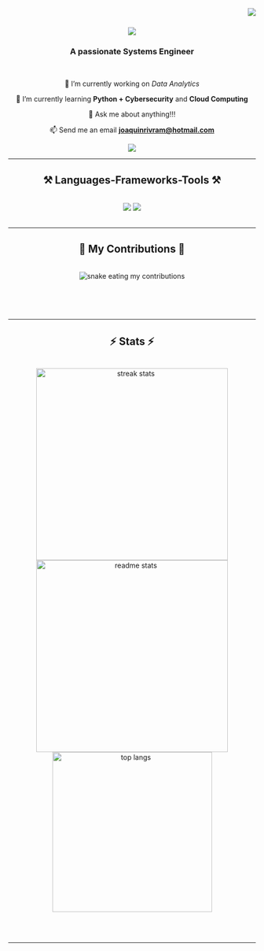 <img align="right" src="https://visitor-badge.laobi.icu/badge?page_id=joaquinrrr.joaquinrrr" />

<h1 align="center">
    <img src="https://readme-typing-svg.herokuapp.com/?font=Righteous&size=35&center=true&vCenter=true&width=500&height=70&duration=4000&lines=Hi+There!+👋;+I'm+Joaquin+Rivera!;" />
</h1>

<h3 align="center">A passionate Systems Engineer</h3>

<br/>

<div align="center">
 
 🔭 I’m currently working on *Data Analytics*
 
 🌱 I’m currently learning **Python + Cybersecurity** and **Cloud Computing**

💬 Ask me about anything!!!

📫 Send me an email **joaquinrivram@hotmail.com**


 </div>
 
<div align="center"> 
  <a href="https://www.linkedin.com/in/joaquinriveraramos/" target="_blank">
    <img src="https://img.shields.io/badge/LinkedIn-0077B5?style=for-the-badge&logo=linkedin&logoColor=white" target="_blank" />
  </a>
</div>

 <hr/>
 
<h2 align="center">⚒️ Languages-Frameworks-Tools ⚒️</h2>
<br/>
<div align="center">
    <img src="https://skillicons.dev/icons?i=bootstrap,html,css,vscode,github,figma,git,azure" />
    <img src="https://skillicons.dev/icons?i=nodejs,python,javascript,mongodb,mysql,sqlite" /><br>
</div>

<br/>
<hr/>

<div align="center">
  <h2>🐍 My Contributions 🐍</h2>
  <br>
  <img alt="snake eating my contributions" src="https://raw.githubusercontent.com/joaquinrrr/joaquinrrr/output/github-contribution-grid-snake.svg" />
  
  <br/><br/><br/>
</div>

<hr/>

<h2 align="center">⚡ Stats ⚡</h2>
<br>
<div align=center>
  <img width=390 src="https://github-readme-streak-stats.herokuapp.com/?user=joaquinrrr&count_private=true&show_icons=true&theme=react&rank_icon=github&border_radius=10" alt="streak stats"/>
  <img width=390 src="https://github-readme-stats.vercel.app/api?username=joaquinrrr&count_private=true&show_icons=true&theme=react&rank_icon=github&border_radius=10" alt="readme stats" />
  <br/>
  <img width=325 align="center" src="https://github-readme-stats.vercel.app/api/top-langs/?username=joaquinrrr&hide=HTML&langs_count=8&layout=compact&theme=react&border_radius=10&size_weight=0.5&count_weight=0.5&exclude_repo=github-readme-stats" alt="top langs" />
</div>

<br/><br/>



<hr/>

<br/>

<br/>
